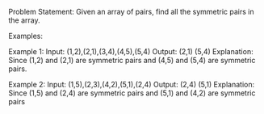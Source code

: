 Problem Statement: Given an array of pairs, find all the symmetric pairs in the array.

Examples:

Example 1:
Input: (1,2),(2,1),(3,4),(4,5),(5,4)
Output: (2,1) (5,4)
Explanation: Since (1,2) and (2,1) are symmetric pairs and (4,5) and (5,4) are symmetric pairs.

Example 2:
Input: (1,5),(2,3),(4,2),(5,1),(2,4)
Output: (2,4) (5,1)
Explanation: Since (1,5) and (2,4) are symmetric pairs and (5,1) and (4,2) are symmetric pairs